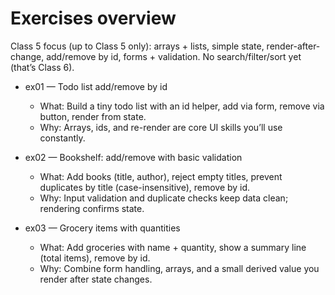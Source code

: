 # Exercises overview

Class 5 focus (up to Class 5 only): arrays + lists, simple state, render-after-change, add/remove by id, forms + validation. No search/filter/sort yet (that’s Class 6).

- ex01 — Todo list add/remove by id

  - What: Build a tiny todo list with an id helper, add via form, remove via button, render from state.
  - Why: Arrays, ids, and re-render are core UI skills you’ll use constantly.

- ex02 — Bookshelf: add/remove with basic validation

  - What: Add books (title, author), reject empty titles, prevent duplicates by title (case-insensitive), remove by id.
  - Why: Input validation and duplicate checks keep data clean; rendering confirms state.

- ex03 — Grocery items with quantities
  - What: Add groceries with name + quantity, show a summary line (total items), remove by id.
  - Why: Combine form handling, arrays, and a small derived value you render after state changes.
